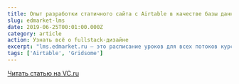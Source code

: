 ```yaml
---
title: Опыт разработки статичного сайта с Airtable в качестве базы данных
slug: edmarket-lms
date: 2019-06-25T00:01:00.000Z
category: article
action: Узнать всё о fullstack-дизайне
excerpt: "lms.edmarket.ru — это расписание уроков для всех потоков курсов EdMarket. Это первый сайт в моей практике, который работает с Airtable в качестве базы данных — и это невероятно удобно в сравнении с тем, как эти публичные расписания выводились раньше через WordPress. Пост — об опыте разработки такого сайта."
tags: ['Airtable', 'Gridsome']
---
```


[Читать статью на VC.ru](https://vc.ru/dev/76805-opyt-razrabotki-statichnogo-sayta-s-airtable-v-kachestve-bazy-dannyh)

